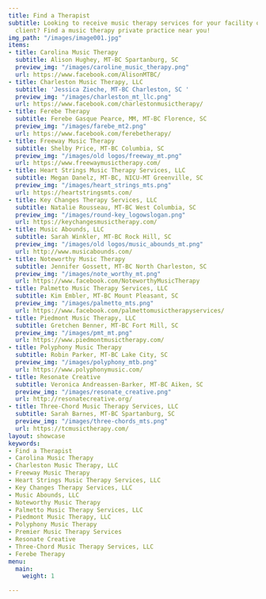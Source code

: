```yaml
---
title: Find a Therapist
subtitle: Looking to receive music therapy services for your facility or as an individual
  client? Find a music therapy private practice near you!
img_path: "/images/image001.jpg"
items:
- title: Carolina Music Therapy
  subtitle: Alison Hughey, MT-BC Spartanburg, SC
  preview_img: "/images/caroline_music_therapy.png"
  url: https://www.facebook.com/AlisonMTBC/
- title: Charleston Music Therapy, LLC
  subtitle: 'Jessica Zieche, MT-BC Charleston, SC '
  preview_img: "/images/charleston_mt_llc.png"
  url: https://www.facebook.com/charlestonmusictherapy/
- title: Ferebe Therapy
  subtitle: Ferebe Gasque Pearce, MM, MT-BC Florence, SC
  preview_img: "/images/farebe_mt2.png"
  url: https://www.facebook.com/ferebetherapy/
- title: Freeway Music Therapy
  subtitle: Shelby Price, MT-BC Columbia, SC
  preview_img: "/images/old logos/freeway_mt.png"
  url: https://www.freewaymusictherapy.com/
- title: Heart Strings Music Therapy Services, LLC
  subtitle: Megan Danelz, MT-BC, NICU-MT Greenville, SC
  preview_img: "/images/heart_strings_mts.png"
  url: https://heartstringsmts.com/
- title: Key Changes Therapy Services, LLC
  subtitle: Natalie Rousseau, MT-BC West Columbia, SC
  preview_img: "/images/round-key_logowslogan.png"
  url: https://keychangesmusictherapy.com/
- title: Music Abounds, LLC
  subtitle: Sarah Winkler, MT-BC Rock Hill, SC
  preview_img: "/images/old logos/music_abounds_mt.png"
  url: http://www.musicabounds.com/
- title: Noteworthy Music Therapy
  subtitle: Jennifer Gossett, MT-BC North Charleston, SC
  preview_img: "/images/note_worthy_mt.png"
  url: https://www.facebook.com/NoteworthyMusicTherapy
- title: Palmetto Music Therapy Services, LLC
  subtitle: Kim Embler, MT-BC Mount Pleasant, SC
  preview_img: "/images/palmetto_mts.png"
  url: https://www.facebook.com/palmettomusictherapyservices/
- title: Piedmont Music Therapy, LLC
  subtitle: Gretchen Benner, MT-BC Fort Mill, SC
  preview_img: "/images/pmt_mt.png"
  url: https://www.piedmontmusictherapy.com/
- title: Polyphony Music Therapy
  subtitle: Robin Parker, MT-BC Lake City, SC
  preview_img: "/images/polyphony_mtb.png"
  url: https://www.polyphonymusic.com/
- title: Resonate Creative
  subtitle: Veronica Andreassen-Barker, MT-BC Aiken, SC
  preview_img: "/images/resonate_creative.png"
  url: http://resonatecreative.org/
- title: Three-Chord Music Therapy Services, LLC
  subtitle: Sarah Barnes, MT-BC Spartanburg, SC
  preview_img: "/images/three-chords_mts.png"
  url: https://tcmusictherapy.com/
layout: showcase
keywords:
- Find a Therapist
- Carolina Music Therapy
- Charleston Music Therapy, LLC
- Freeway Music Therapy
- Heart Strings Music Therapy Services, LLC
- Key Changes Therapy Services, LLC
- Music Abounds, LLC
- Noteworthy Music Therapy
- Palmetto Music Therapy Services, LLC
- Piedmont Music Therapy, LLC
- Polyphony Music Therapy
- Premier Music Therapy Services
- Resonate Creative
- Three-Chord Music Therapy Services, LLC
- Ferebe Therapy
menu:
  main:
    weight: 1

---
```

